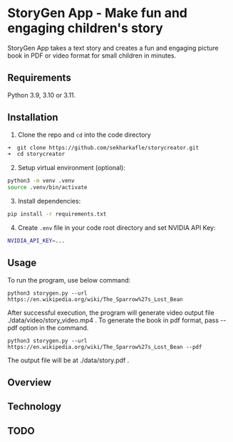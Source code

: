 # StoryGen App - Make fun and engaging children's story
StoryGen App takes a text story and creates a fun and engaging picture book in PDF or video format for small children in minutes. 

## Requirements

Python 3.9, 3.10 or 3.11.


## Installation

1. Clone the repo and `cd` into the code directory
```bash
➜  git clone https://github.com/sekharkafle/storycreator.git
➜  cd storycreator
```
2. Setup virtual environment (optional):
```bash
python3 -m venv .venv
source .venv/bin/activate
```

3. Install dependencies:
```bash
pip install -r requirements.txt
```

4. Create `.env` file in your code root directory and set NVIDIA API Key:
```bash
NVIDIA_API_KEY=...
```
## Usage

To run the program, use below command:

```
python3 storygen.py --url https://en.wikipedia.org/wiki/The_Sparrow%27s_Lost_Bean
```
After successful execution, the program will generate video output file ./data/video/story_video.mp4 .
To generate the book in pdf format, pass --pdf option in the command.
```
python3 storygen.py --url https://en.wikipedia.org/wiki/The_Sparrow%27s_Lost_Bean --pdf
```
The output file will be at ./data/story.pdf .

## Overview


## Technology 

## TODO 

